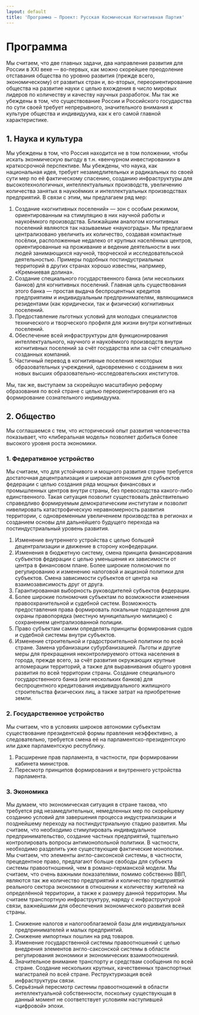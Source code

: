 ```yaml
---
layout: default
title: 'Программа — Проект: Русская Космическая Когнитивная Партия'
---
```


# Программа
Мы считаем, что две главных задачи, два направления развития для России в XXI веке — во-первых, как можно скорейшее преодоление отставания общества по уровню развития (прежде всего, экономическому) от развитых стран и, во-вторых, переориентирование общества на развитие науки с целью вхождения в число мировых лидеров по количеству и качеству научных разработок. Мы так же убеждены в том, что существование России и Российского государства по сути своей требует непрерывного, значительного внимания к культуре общества и индивидуума, как к его самой главной характеристике.

## 1. Наука и культура

Мы убеждены в том, что Россия находится не в том положении, чтобы искать эконмическую выгоду в т.н. «венчурном инвестировании» в краткосрочной перспективе. Мы убеждены, что наука, как национальная идея, требует незамедлительных и радикальных по своей сути мер по её фактическому спасению, созданию инфраструктуры для высокотехнологичных, интеллектуальных производств, увеличению количества занятых в наукоёмких и интеллектуальных производствах предприятий. В связи с этим, мы предлагаем ряд мер:

   1. Создание «когнитивных поселений» — зон с особым режимом, ориентированным на стимуляцию в них научной работы и наукоёмкого производства. Ближайшим аналогом когнитивных поселений являются так называемые «наукограды». Мы предлагаем централизовано увеличить их количество, создавая компактные посёлки, расположенные недалеко от крупных населённых центров, ориентированные на проживание и ведение деятельности в них людей занимающихся научной, творческой и исследовательской деятельностью. Примеры подобных постиндустриальных территорий в других странах хорошо известны, напрмиер, «Кремниевая долина».
   2. Создание специального государственного банка (или нескольких банков) для когнитивных поселений. Главная цель существования этого банка — простая выдача беспроцентных кредитов предприятиям и индивидуальным предпринимателям, являющимися резидентами (как юридически, так и физически) когнитивных поселений.
   3. Предоставление льготных условий для молодых специалистов технического и творческого профиля для жизни внутри когнитивных поселений.
   4. Обеспечение всей инфраструктуры для функционирования интеллектуального, научного и наукоёмкого производств внутри когнитивных поселений за счёт государства или за счёт специально созданных компаний.
   5. Частичный перевод в когнитивные поселения некоторых образовательных учреждений, одновременно с созданием в них новых высших образовательно-исследовательских институтов.

Мы, так же, выступаем за скорейшую масштабную реформу образования по всей стране с целью переориентирования его на формирование сознательного индивидуума.

## 2. Общество
Мы соглашаемся с тем, что исторический опыт развития человечества показывает, что «либеральная модель» позволяет добиться более высокого уровня роста экономики.

### 1. Федеративное устройство

Мы считаем, что для устойчивого и мощного развития стране требуется достаточная децентрализация и широкая автономия для субъектов федерации с целью создания ряда мощных финансовых и промышленных центров внутри страны, без превосходства какого-либо единственного. Такая ситуация позволит существовать действительно справедливо формируемым демократическим институтам и позволит нивелировать катастрофическую неравномерность развития территории, с одновременным увеличением производства в регионах и созданием основы для дальнейшего будущего перехода на постиндустриальный уровень развития.

   1. Изменение внутреннего устройства с целью большей децентрализации и движение в сторону конфедерации.
   2. Изменения в бюджетную систему, смена принципа финансирования субъектов федерации с целью уменьшения их зависимости от центра в финансовом плане. Более широкие полномочия по регулированию и изменению налоговой и акцизной политики для субъектов. Смена зависимости субъектов от центра на взаимозависимость друг от друга.
   3. Гарантированная выборность руководителей субъектов федерации.
   4. Более широкие полномочия субъектам по возможности изменения правоохранительной и судебной систем. Возможность предоставления права формировать локальные подразделения для охраны правопорядка (местную муниципальную милицию) с сохранением централизованной полиции.
   5. Право субъектам самим определять принципы формирования судов и судебной системы внутри субъектов.
   6. Изменение строительной и градостроительной политики по всей стране. Замена урбанизации субурбанизацией. Льготы и другие меры для прекращения неконтролируемого оттока населения в города, прежде всего, за счёт развития окружающих крупные агломерации территорий, а также для выравнивания общего уровня развития по всей территории страны. Создание специального государственного банка (или нескольких банков) для беспроцентного кредитования индивидуального жилищного строительства физических лиц, а также затрат на приобретение земли.

### 2. Государственное устройство

Мы считаем, что в условиях широков автономии субъектам существование президентской формы правления неэффективно, а следовательно, требуется смена её на парламентско-президентскую или даже парламентскую республику.

   1. Расширение прав парламента, в частности, при формировании кабинета министров.
   2. Пересмотр принципов формирования и внутреннего устройства парламента.

### 3. Экономика
  
Мы думаем, что экономическая ситуация в стране такова, что требуется ряд незамедлительных, немедленных мер по скорейшему созданию условий для завершения процесса индустриализации и позднейшему переходу на постиндустриальную стадию развития. Мы считаем, что необходимо стимулировать индивидуальное предпринимательство, создание частных предприятий, тщательно контролировать вопросы антимонопольной политики. В частности, необходимо разделить уже существующие фактические монополии. Мы считаем, что элементы англо-саксонской системы, в частности, прецедентное право, предлагают больше свободы для субъекта системы правоотношений, чем в романо-германской модели. Мы считаем, что очень важными показателями, помимо собственно ВВП, являются так же количество предприятий и количество предприятий реального сектора экономики в отношении к количеству жителей на определённой территории, а также к размеру данной территории. Мы считаем транспортную инфраструктуру, наряду с инфраструктурой связи, важнейшими для обеспечения экономического развития всей страны.

   1. Снижение налогов и налогооблагаемой базы для индивидуальных предпринимателей и малых предприятий.
   2. Снижение импортных пошлин на ряд товаров.
   3. Изменение государственной системы правоотношений с целью внедрения элементов англо-саксонской системы в области регулирования экономики и экономических взаимоотношений.
   4. Значительное внимание транспорту и средствам сообщения по всей стране. Создание нескольких крупных, качественных транспортных магистралей по всей стране. Реструктуризация всей инфраструктуры связи.
   5. Серьёзный пересмотр системы правоотношений в области интеллектуальной собственности, поскольку существующая в данный момент не соответствует условиям наступившей «цифровой» эпохи.